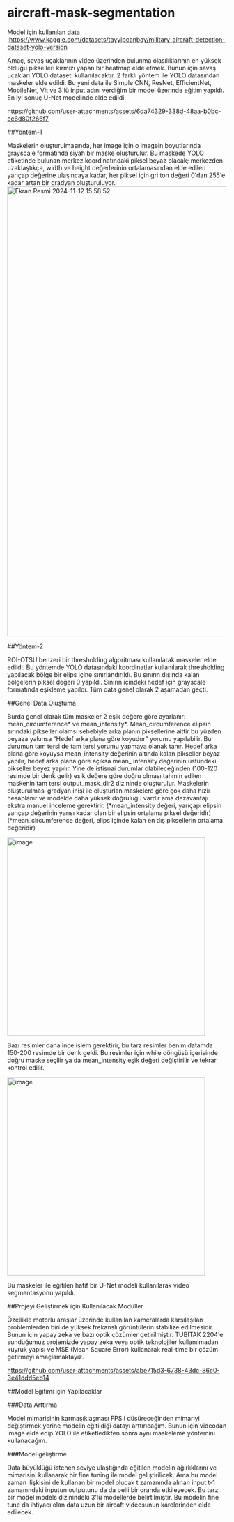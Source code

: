 # aircraft-mask-segmentation

Model için kullanılan data :https://www.kaggle.com/datasets/tayyipcanbay/military-aircraft-detection-dataset-yolo-version


Amaç, savaş uçaklarının video üzerinden bulunma olasılıklarının en yüksek olduğu pikselleri kırmızı yapan bir heatmap elde etmek. Bunun için savaş uçakları YOLO dataseti kullanılacaktır. 2 farklı yöntem ile YOLO datasından maskeler elde edildi. Bu yeni data ile Simple CNN, ResNet, EfficientNet, MobileNet, Vit ve 3'lü input adını verdiğim bir model üzerinde eğitim yapıldı. En iyi sonuç U-Net modelinde elde edildi.

https://github.com/user-attachments/assets/6da74329-338d-48aa-b0bc-cc6d80f266f7

##Yöntem-1 

Maskelerin oluşturulmasında, her image için o imagein boyutlarında grayscale formatında siyah bir maske oluşturulur. Bu maskede YOLO etiketinde bulunan merkez koordinatındaki piksel beyaz olacak; merkezden uzaklaştıkça, width ve height değerlerinin ortalamasından elde edilen yarıçap değerine ulaşıncaya kadar, her piksel için gri ton değeri 0'dan 255'e kadar artan bir gradyan oluşturuluyor.
<img width="1032" alt="Ekran Resmi 2024-11-12 15 58 52" src="https://github.com/user-attachments/assets/fd6ddd7d-9bda-4ec8-bb7c-3fc75fbe3649">

##Yöntem-2

ROI-OTSU benzeri bir thresholding algoritması kullanılarak maskeler elde edildi. Bu yöntemde YOLO datasındaki koordinatlar kullanılarak thresholding yapılacak bölge bir elips içine sınırlandırıldı. Bu sınırın dışında kalan bölgelerin piksel değeri 0 yapıldı. Sınırın içindeki hedef için grayscale formatında eşikleme yapıldı. Tüm data genel olarak 2 aşamadan geçti.

##Genel Data Oluştuma

Burda genel olarak tüm maskeler 2 eşik değere göre ayarlanır: mean_circumference* ve mean_intensity*. Mean_circumference elipsin sırındaki pikseller olamsı sebebiyle arka planın piksellerine aittir bu yüzden beyaza yakınsa “Hedef arka plana göre koyudur” yorumu yapılabilir. Bu durumun tam tersi de tam tersi yorumu yapmaya olanak tanır. Hedef arka plana göre koyuysa mean_intensity değerinin altında kalan pikseller beyaz yapılır, hedef arka plana göre açıksa mean_ intensity değerinin üstündeki pikseller beyez yapılır. Yine de istisnai durumlar olabileceğinden (100-120 resimde bir denk gelir) eşik değere göre doğru olması tahmin edilen maskenin tam tersi output_mask_dir2 dizininde oluşturulur. Maskelerin oluşturulması gradyan inişi ile oluşturlan maskelere göre çok daha hızlı hesaplanır ve modelde daha yüksek doğruluğu vardır ama dezavantajı ekstra manuel inceleme gerektirir. 
(*mean_intensity değeri, yarıçapı elipsin yarıçap değerinin yarısı kadar olan bir elipsin ortalama piksel değeridir)
(*mean_circumference değeri, elips içinde kalan en dış piksellerin ortalama değeridir)

<img width="454" alt="image" src="https://github.com/user-attachments/assets/f254f31e-0a1c-4aad-acbb-e9f6edaf5a6c">


Bazı resimler daha ince işlem gerektirir, bu tarz resimler benim datamda 150-200 resimde bir denk geldi. Bu resimler için while döngüsü içerisinde doğru maske seçilir ya da mean_intensity eşik değeri değiştirilir ve tekrar kontrol edilir. 

<img width="454" alt="image" src="https://github.com/user-attachments/assets/181cddf6-d481-4647-80b1-b4d079646822">


Bu maskeler ile eğitilen hafif bir U-Net modeli kullanılarak video segmentasyonu yapıldı. 




##Projeyi Geliştirmek için Kullanılacak  Modüller

Özellikle motorlu araşlar üzerinde kullanılan kameralarda karşılaşılan problemlerden biri de yüksek frekanslı görüntülerin stabilize edilmesidir. Bunun için yapay zeka ve bazı optik çözümler getirilmiştir. TUBİTAK 2204'e sunduğumuz projemizde yapay zeka veya optik teknolojiler kullanılmadan kuyruk yapısı ve MSE (Mean Square Error) kullanarak real-time bir çözüm getirmeyi amaçlamaktayız.




https://github.com/user-attachments/assets/abe715d3-6738-43dc-86c0-3e41ddd5eb14





##Model Eğitimi için Yapılacaklar

###Data Arttırma

Model mimarisinin karmaşıklaşması FPS i düşüreceğinden mimariyi değiştirmek yerine modelin eğitildiği datayı arttırıcağım. Bunun için videodan image elde edip YOLO ile etiketledikten sonra aynı maskeleme yöntemini kullanacağım.

###Model geliştirme

Data büyüklüğü istenen seviye ulaştığında eğitilen modelin ağırlıklarını ve mimarisini kullanarak bir fine tuning ile model geliştirilicek. Ama bu model zaman ilişkisini de kullanan bir model olucak t zamanında alınan input t-1 zamanındaki inputun outputunu da da belli bir oranda etkileyecek. Bu tarz bir model models dizinindeki 3'lü modellerde belirtilmiştir. Bu modelin fine tune da ihtiyacı olan data uzun bir aircaft videosunun karelerinden elde edilecek.







